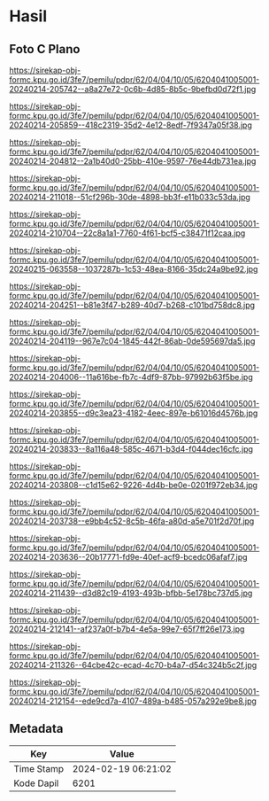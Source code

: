 # Hasil

## Foto C Plano

https://sirekap-obj-formc.kpu.go.id/3fe7/pemilu/pdpr/62/04/04/10/05/6204041005001-20240214-205742--a8a27e72-0c6b-4d85-8b5c-9befbd0d72f1.jpg

https://sirekap-obj-formc.kpu.go.id/3fe7/pemilu/pdpr/62/04/04/10/05/6204041005001-20240214-205859--418c2319-35d2-4e12-8edf-7f9347a05f38.jpg

https://sirekap-obj-formc.kpu.go.id/3fe7/pemilu/pdpr/62/04/04/10/05/6204041005001-20240214-204812--2a1b40d0-25bb-410e-9597-76e44db731ea.jpg

https://sirekap-obj-formc.kpu.go.id/3fe7/pemilu/pdpr/62/04/04/10/05/6204041005001-20240214-211018--51cf296b-30de-4898-bb3f-e11b033c53da.jpg

https://sirekap-obj-formc.kpu.go.id/3fe7/pemilu/pdpr/62/04/04/10/05/6204041005001-20240214-210704--22c8a1a1-7760-4f61-bcf5-c38471f12caa.jpg

https://sirekap-obj-formc.kpu.go.id/3fe7/pemilu/pdpr/62/04/04/10/05/6204041005001-20240215-063558--1037287b-1c53-48ea-8166-35dc24a9be92.jpg

https://sirekap-obj-formc.kpu.go.id/3fe7/pemilu/pdpr/62/04/04/10/05/6204041005001-20240214-204251--b81e3f47-b289-40d7-b268-c101bd758dc8.jpg

https://sirekap-obj-formc.kpu.go.id/3fe7/pemilu/pdpr/62/04/04/10/05/6204041005001-20240214-204119--967e7c04-1845-442f-86ab-0de595697da5.jpg

https://sirekap-obj-formc.kpu.go.id/3fe7/pemilu/pdpr/62/04/04/10/05/6204041005001-20240214-204006--11a616be-fb7c-4df9-87bb-97992b63f5be.jpg

https://sirekap-obj-formc.kpu.go.id/3fe7/pemilu/pdpr/62/04/04/10/05/6204041005001-20240214-203855--d9c3ea23-4182-4eec-897e-b61016d4576b.jpg

https://sirekap-obj-formc.kpu.go.id/3fe7/pemilu/pdpr/62/04/04/10/05/6204041005001-20240214-203833--8a116a48-585c-4671-b3d4-f044dec16cfc.jpg

https://sirekap-obj-formc.kpu.go.id/3fe7/pemilu/pdpr/62/04/04/10/05/6204041005001-20240214-203808--c1d15e62-9226-4d4b-be0e-0201f972eb34.jpg

https://sirekap-obj-formc.kpu.go.id/3fe7/pemilu/pdpr/62/04/04/10/05/6204041005001-20240214-203738--e9bb4c52-8c5b-46fa-a80d-a5e701f2d70f.jpg

https://sirekap-obj-formc.kpu.go.id/3fe7/pemilu/pdpr/62/04/04/10/05/6204041005001-20240214-203636--20b17771-fd9e-40ef-acf9-bcedc06afaf7.jpg

https://sirekap-obj-formc.kpu.go.id/3fe7/pemilu/pdpr/62/04/04/10/05/6204041005001-20240214-211439--d3d82c19-4193-493b-bfbb-5e178bc737d5.jpg

https://sirekap-obj-formc.kpu.go.id/3fe7/pemilu/pdpr/62/04/04/10/05/6204041005001-20240214-212141--af237a0f-b7b4-4e5a-99e7-65f7ff26e173.jpg

https://sirekap-obj-formc.kpu.go.id/3fe7/pemilu/pdpr/62/04/04/10/05/6204041005001-20240214-211326--64cbe42c-ecad-4c70-b4a7-d54c324b5c2f.jpg

https://sirekap-obj-formc.kpu.go.id/3fe7/pemilu/pdpr/62/04/04/10/05/6204041005001-20240214-212154--ede9cd7a-4107-489a-b485-057a292e9be8.jpg


## Metadata

| Key        | Value               |
| ---------- | ------------------- |
| Time Stamp | 2024-02-19 06:21:02 |
| Kode Dapil | 6201                |



